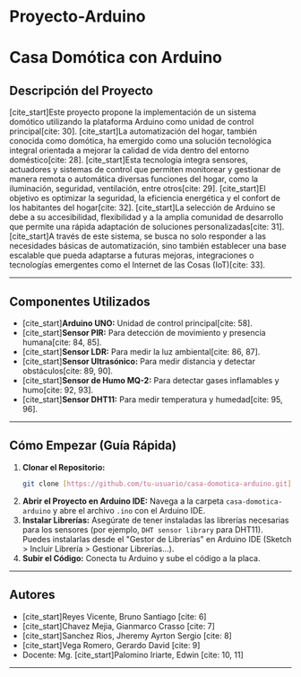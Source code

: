 # Proyecto-Arduino
# Casa Domótica con Arduino

## Descripción del Proyecto
[cite_start]Este proyecto propone la implementación de un sistema domótico utilizando la plataforma Arduino como unidad de control principal[cite: 30]. [cite_start]La automatización del hogar, también conocida como domótica, ha emergido como una solución tecnológica integral orientada a mejorar la calidad de vida dentro del entorno doméstico[cite: 28]. [cite_start]Esta tecnología integra sensores, actuadores y sistemas de control que permiten monitorear y gestionar de manera remota o automática diversas funciones del hogar, como la iluminación, seguridad, ventilación, entre otros[cite: 29]. [cite_start]El objetivo es optimizar la seguridad, la eficiencia energética y el confort de los habitantes del hogar[cite: 32]. [cite_start]La selección de Arduino se debe a su accesibilidad, flexibilidad y a la amplia comunidad de desarrollo que permite una rápida adaptación de soluciones personalizadas[cite: 31]. [cite_start]A través de este sistema, se busca no solo responder a las necesidades básicas de automatización, sino también establecer una base escalable que pueda adaptarse a futuras mejoras, integraciones o tecnologías emergentes como el Internet de las Cosas (IoT)[cite: 33].

---

## Componentes Utilizados
* [cite_start]**Arduino UNO:** Unidad de control principal[cite: 58].
* [cite_start]**Sensor PIR:** Para detección de movimiento y presencia humana[cite: 84, 85].
* [cite_start]**Sensor LDR:** Para medir la luz ambiental[cite: 86, 87].
* [cite_start]**Sensor Ultrasónico:** Para medir distancia y detectar obstáculos[cite: 89, 90].
* [cite_start]**Sensor de Humo MQ-2:** Para detectar gases inflamables y humo[cite: 92, 93].
* [cite_start]**Sensor DHT11:** Para medir temperatura y humedad[cite: 95, 96].

---

## Cómo Empezar (Guía Rápida)
1.  **Clonar el Repositorio:**
    ```bash
    git clone [https://github.com/tu-usuario/casa-domotica-arduino.git](https://github.com/tu-usuario/casa-domotica-arduino.git)
    ```
2.  **Abrir el Proyecto en Arduino IDE:**
    Navega a la carpeta `casa-domotica-arduino` y abre el archivo `.ino` con el Arduino IDE.
3.  **Instalar Librerías:** Asegúrate de tener instaladas las librerías necesarias para los sensores (por ejemplo, `DHT sensor library` para DHT11). Puedes instalarlas desde el "Gestor de Librerías" en Arduino IDE (Sketch > Incluir Librería > Gestionar Librerías...).
4.  **Subir el Código:** Conecta tu Arduino y sube el código a la placa.

---

## Autores
* [cite_start]Reyes Vicente, Bruno Santiago [cite: 6]
* [cite_start]Chavez Mejia, Gianmarco Crasso [cite: 7]
* [cite_start]Sanchez Rios, Jheremy Ayrton Sergio [cite: 8]
* [cite_start]Vega Romero, Gerardo David [cite: 9]
* Docente: Mg. [cite_start]Palomino Iriarte, Edwin [cite: 10, 11]

---